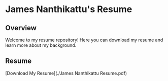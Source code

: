 # James Nanthikattu's Resume

## Overview
Welcome to my resume repository! Here you can download my resume and learn more about my background.

## Resume
[Download My Resume](./James Nanthikattu Resume.pdf)
